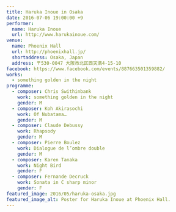 ```yaml
---
title: Haruka Inoue in Osaka
date: 2016-07-06 19:00:00 +9
performer:
  name: Haruka Inoue
  url: http://www.harukainoue.com/
venue:
  name: Phoenix Hall
  url: http://phoenixhall.jp/
  shortaddress: Osaka, Japan
  address: 〒530-0047 大阪市北区西天満4-15-10
facebook: https://www.facebook.com/events/887663501359882/
works:
  - something golden in the night
programme:
  - composer: Chris Swithinbank
    work: something golden in the night
    gender: M
  - composer: Koh Akirasochi
    work: Of Nubatama…
    gender: M
  - composer: Claude Debussy
    work: Rhapsody
    gender: M
  - composer: Pierre Boulez
    work: Dialogue de l’ombre double
    gender: M
  - composer: Karen Tanaka
    work: Night Bird
    gender: F
  - composer: Fernande Decruck
    work: Sonata in C sharp minor
    gender: F
featured_image: 2016/05/haruka-osaka.jpg
featured_image_alt: Poster for Haruka Inoue at Phoenix Hall.
---
```

